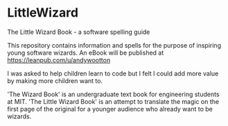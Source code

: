 # LittleWizard
The Little Wizard Book - a software spelling guide

This repository contains information and spells for the purpose of inspiring young software wizards.
An eBook will be published at https://leanpub.com/u/andywootton

I was asked to help children learn to code but I felt I could add more value by making more children want to.

'The Wizard Book' is an undergraduate text book for engineering students at MIT. 'The Little Wizard Book' is an attempt to translate the magic on the first page of the original for a younger audience who already want to be wizards.
